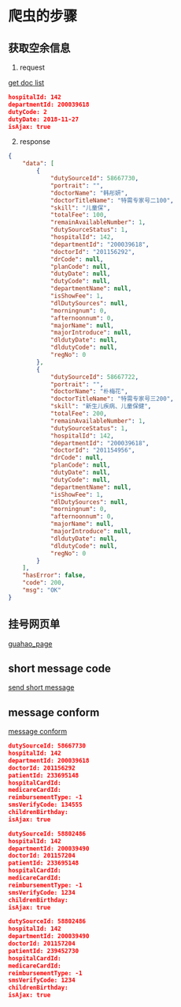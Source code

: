# 爬虫的步骤

## 获取空余信息

1. request

[get doc list](http://www.bjguahao.gov.cn/dpt/partduty.htm)

```json
hospitalId: 142
departmentId: 200039618
dutyCode: 2
dutyDate: 2018-11-27
isAjax: true
```

2. response

```json
{
    "data": [
        {
            "dutySourceId": 58667730,
            "portrait": "",
            "doctorName": "韩彤妍",
            "doctorTitleName": "特需专家号二100",
            "skill": "儿童保",
            "totalFee": 100,
            "remainAvailableNumber": 1,
            "dutySourceStatus": 1,
            "hospitalId": 142,
            "departmentId": "200039618",
            "doctorId": "201156292",
            "drCode": null,
            "planCode": null,
            "dutyDate": null,
            "dutyCode": null,
            "departmentName": null,
            "isShowFee": 1,
            "dlDutySources": null,
            "morningnum": 0,
            "afternoonnum": 0,
            "majorName": null,
            "majorIntroduce": null,
            "dldutyDate": null,
            "dldutyCode": null,
            "regNo": 0
        },
        {
            "dutySourceId": 58667722,
            "portrait": "",
            "doctorName": "朴梅花",
            "doctorTitleName": "特需专家号三200",
            "skill": "新生儿疾病、儿童保健",
            "totalFee": 200,
            "remainAvailableNumber": 1,
            "dutySourceStatus": 1,
            "hospitalId": 142,
            "departmentId": "200039618",
            "doctorId": "201154956",
            "drCode": null,
            "planCode": null,
            "dutyDate": null,
            "dutyCode": null,
            "departmentName": null,
            "isShowFee": 1,
            "dlDutySources": null,
            "morningnum": 0,
            "afternoonnum": 0,
            "majorName": null,
            "majorIntroduce": null,
            "dldutyDate": null,
            "dldutyCode": null,
            "regNo": 0
        }
    ],
    "hasError": false,
    "code": 200,
    "msg": "OK"
}
```

## 挂号网页单

[guahao_page](http://www.bjguahao.gov.cn/order/confirm/{hospitalId}-{departmentId}-{doctorId}-{dutySourceId}.htm)

## short message code

[send short message](http://www.bjguahao.gov.cn/v/sendorder.htm)

## message conform

[message conform](http://www.bjguahao.gov.cn/order/confirmV1.htm)

```json
dutySourceId: 58667730
hospitalId: 142
departmentId: 200039618
doctorId: 201156292
patientId: 233695148
hospitalCardId: 
medicareCardId: 
reimbursementType: -1
smsVerifyCode: 134555
childrenBirthday: 
isAjax: true
```

```json
dutySourceId: 58802486
hospitalId: 142
departmentId: 200039490
doctorId: 201157204
patientId: 233695148
hospitalCardId: 
medicareCardId: 
reimbursementType: -1
smsVerifyCode: 1234
childrenBirthday: 
isAjax: true
```

```json
dutySourceId: 58802486
hospitalId: 142
departmentId: 200039490
doctorId: 201157204
patientId: 239452730
hospitalCardId: 
medicareCardId: 
reimbursementType: -1
smsVerifyCode: 1234
childrenBirthday: 
isAjax: true
```